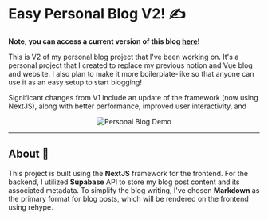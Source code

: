 # Easy Personal Blog V2! ✍️

**Note, you can access a current version of this blog [here](https://adrian-blog.vercel.app/)!**

This is V2 of my personal blog project that I've been working on. It's a personal project that I created to replace my previous notion and Vue blog and website. I also plan to make it more boilerplate-like so that anyone can use it as an easy setup to start blogging!

Significant changes from V1 include an update of the framework (now using NextJS), along with better performance, improved user interactivity, and

<div style="text-align: center; width: 100%;">
    <img src="https://github.com/adriantzkok/personal-blog-v2/blob/main/blogpreview.gif" alt="Personal Blog Demo" style="max-width: 100%; height: auto;">
</div>

---

## About 📝

This project is built using the **NextJS** framework for the frontend. For the backend, I utilized **Supabase** API to store my blog post content and its associated metadata. To simplify the blog writing, I've chosen **Markdown** as the primary format for blog posts, which will be rendered on the frontend using rehype.
